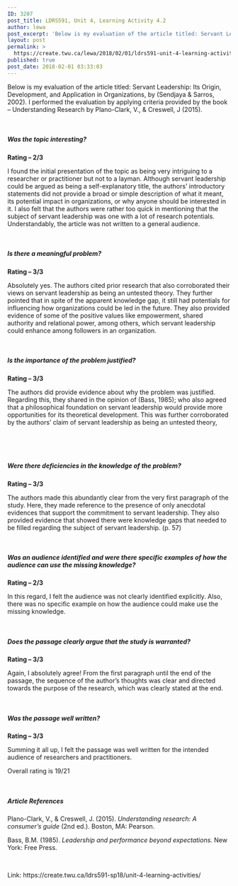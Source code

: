 ```yaml
---
ID: 3207
post_title: LDRS591, Unit 4, Learning Activity 4.2
author: lewa
post_excerpt: 'Below is my evaluation of the article titled: Servant Leadership: Its Origin, Development, and Application in Organizations, by (Sendjaya &amp; Sarros, 2002). I performed the evaluation by applying criteria provided by the book &ndash; Understanding Research by Plano-Clark, V., &amp; Creswell, J (2015). &nbsp; Was the topic interesting? Rating &ndash; 2/3 I found the initial [&hellip;]'
layout: post
permalink: >
  https://create.twu.ca/lewa/2018/02/01/ldrs591-unit-4-learning-activity-4-2/
published: true
post_date: 2018-02-01 03:33:03
---
```

<p>Below is my evaluation of the article titled: Servant Leadership: Its Origin, Development, and Application in Organizations, by (Sendjaya &amp; Sarros, 2002). I performed the evaluation by applying criteria provided by the book – Understanding Research by Plano-Clark, V., &amp; Creswell, J (2015).</p>
<p>&nbsp;</p>
<h5><strong>Was the topic interesting? </strong></h5>
<p><strong>Rating – 2/3</strong></p>
<p>I found the initial presentation of the topic as being very intriguing to a researcher or practitioner but not to a layman. Although servant leadership could be argued as being a self-explanatory title, the authors’ introductory statements did not provide a broad or simple description of what it meant, its potential impact in organizations, or why anyone should be interested in it. I also felt that the authors were rather too quick in mentioning that the subject of servant leadership was one with a lot of research potentials. Understandably, the article was not written to a general audience.</p>
<p>&nbsp;</p>
<h5><strong>Is there a meaningful problem?</strong></h5>
<p><strong>Rating – 3/3</strong></p>
<p>Absolutely yes. The authors cited prior research that also corroborated their views on servant leadership as being an untested theory. They further pointed that in spite of the apparent knowledge gap, it still had potentials for influencing how organizations could be led in the future. They also provided evidence of some of the positive values like empowerment, shared authority and relational power, among others, which servant leadership could enhance among followers in an organization.</p>
<p>&nbsp;</p>
<h5><strong>Is the importance of the problem justified?</strong></h5>
<p><strong>Rating – 3/3</strong></p>
<p>The authors did provide evidence about why the problem was justified. Regarding this, they shared in the opinion of (Bass, 1985); who also agreed that a philosophical foundation on servant leadership would provide more opportunities for its theoretical development. This was further corroborated by the authors’ claim of servant leadership as being an untested theory,</p>
<p>&nbsp;</p>
<p>&nbsp;</p>
<h5><strong>Were there deficiencies in the knowledge of the problem?</strong></h5>
<p><strong>Rating – 3/3</strong></p>
<p>The authors made this abundantly clear from the very first paragraph of the study. Here, they made reference to the presence of only anecdotal evidences that support the commitment to servant leadership. They also provided evidence that showed there were knowledge gaps that needed to be filled regarding the subject of servant leadership. (p. 57)</p>
<p>&nbsp;</p>
<h5><strong>Was an audience identified and were there specific examples of how the audience can use the missing knowledge?</strong></h5>
<p><strong>Rating – 2/3</strong></p>
<p>In this regard, I felt the audience was not clearly identified explicitly. Also, there was no specific example on how the audience could make use the missing knowledge.</p>
<p>&nbsp;</p>
<h5><strong>Does the passage clearly argue that the study is warranted?</strong></h5>
<p><strong>Rating – 3/3</strong></p>
<p>Again, I absolutely agree! From the first paragraph until the end of the passage, the sequence of the author’s thoughts was clear and directed towards the purpose of the research, which was clearly stated at the end.</p>
<p>&nbsp;</p>
<h5><strong>Was the passage well written?</strong></h5>
<p><strong>Rating – 3/3</strong></p>
<p>Summing it all up, I felt the passage was well written for the intended audience of researchers and practitioners.</p>
<p>Overall rating is 19/21</p>
<p>&nbsp;</p>
<h5><strong>Article References</strong></h5>
<p>Plano-Clark, V., &amp; Creswell, J. (2015). <em>Understanding research: A consumer’s guide</em> (2nd ed.). Boston, MA: Pearson.</p>
<p>Bass, B.M. (1985). <em>Leadership and performance beyond expectations.</em> New York: Free Press.</p>
<p>&nbsp;</p>
<p>Link: https://create.twu.ca/ldrs591-sp18/unit-4-learning-activities/</p>